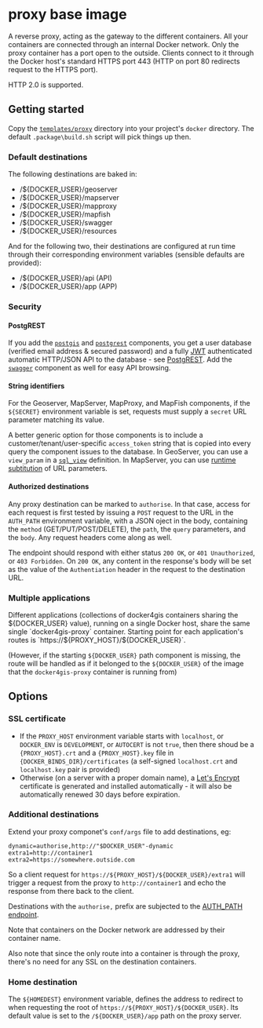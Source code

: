 # proxy base image

A reverse proxy, acting as the gateway to the different containers.
All your containers are connected through an internal Docker network.
Only the proxy container has a port open to the outside.
Clients connect to it through the Docker host's standard HTTPS port 443
(HTTP on port 80 redirects request to the HTTPS port).

HTTP 2.0 is supported.

## Getting started

Copy the [`templates/proxy`](/templates/proxy) directory into your project's `docker` directory.
The default `.package\build.sh` script will pick things up then.

### Default destinations

The following destinations are baked in:

- /${DOCKER_USER}/geoserver
- /${DOCKER_USER}/mapserver
- /${DOCKER_USER}/mapproxy
- /${DOCKER_USER}/mapfish
- /${DOCKER_USER}/swagger
- /${DOCKER_USER}/resources

And for the following two, their destinations are configured at run time
through their corresponding environment variables (sensible defaults are provided):

- /${DOCKER_USER}/api (API)
- /${DOCKER_USER}/app (APP)

### Security

#### PostgREST
If you add the [`postgis`](/templates/postgis) and [`postgrest`](/templates/postgrest)
components, you get a user database (verified email address & secured password)
and a fully [JWT](https://jwt.io/) authenticated automatic HTTP/JSON API
to the database - see [PostgREST](http://postgrest.org).
Add the [`swagger`](/templates/swagger) component as well for easy API browsing.

#### String identifiers
For the Geoserver, MapServer, MapProxy, and MapFish components, if the
`${SECRET}` environment variable is set, requests must supply a `secret`
URL parameter matching its value.

A better generic option for those components is to include a customer/tenant/user-specific
`access_token` string that is copied into every query the component issues to
the database.
In GeoServer, you can use a `view_param` in a [`sql_view`](https://docs.geoserver.org/stable/en/user/data/database/sqlview.html#parameterizing-sql-views)
definition.
In MapServer, you can use [runtime subtitution](https://mapserver.org/cgi/runsub.html)
of URL parameters.

#### Authorized destinations
Any proxy destination can be marked to `authorise`. In that case,
access for each request is first tested by issuing a `POST` request to the
URL in the `AUTH_PATH` environment variable, with a JSON oject in the body,
containing the `method` (GET/PUT/POST/DELETE), the `path`, the `query` parameters,
and the `body`. Any request headers come along as well.

The endpoint should respond with either status `200 OK`, or `401 Unauthorized`, or
`403 Forbidden`. On `200 OK`, any content in the response's body will be set as the
value of the `Authentiation` header in the request to the destination URL.

### Multiple applications

Different applications (collections of docker4gis containers sharing the ${DOCKER_USER} value),
running on a single Docker host, share the same single `docker4gis-proxy` container.
Starting point for each application's routes is `https://${PROXY_HOST}/${DOCKER_USER}`.

(However, if the starting `${DOCKER_USER}` path component is missing,
the route will be handled as if it belonged to the `${DOCKER_USER}` of
the image that the `docker4gis-proxy` container is running from)

## Options

### SSL certificate

- If the `PROXY_HOST` environment variable starts with `localhost`,
or `DOCKER_ENV` is `DEVELOPMENT`,
or `AUTOCERT` is not `true`,
then there shoud be a `{PROXY_HOST}.crt` and a `{PROXY_HOST}.key` file
in `{DOCKER_BINDS_DIR}/certificates` (a self-signed `localhost.crt` and
`localhost.key` pair is provided)
- Otherwise (on a server with a proper domain name), a
[Let's Encrypt](https://letsencrypt.org/) certificate is generated and
installed automatically - it will also be automatically renewed 30 days
before expiration.

### Additional destinations

Extend your proxy componet's `conf/args` file to add destinations, eg:
```
dynamic=authorise,http://"$DOCKER_USER"-dynamic
extra1=http://container1
extra2=https://somewhere.outside.com
```
So a client request for `https://${PROXY_HOST}/${DOCKER_USER}/extra1` will trigger a request
from the proxy to `http://container1` and echo the response from there back to the client.

Destinations with the `authorise,` prefix are subjected to the
[AUTH_PATH endpoint](#athorised-destinations).

Note that containers on the Docker network are addressed by their container name.

Also note that since the only route into a container is through the proxy,
there's no need for any SSL on the destination containers.

### Home destination

The `${HOMEDEST}` environment variable, defines the address to redirect to
when requesting the root of `https://${PROXY_HOST}/${DOCKER_USER}`.
Its default value is set to the `/${DOCKER_USER}/app` path on the proxy server.

